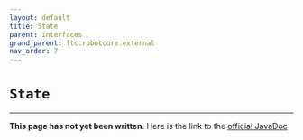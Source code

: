 ```yaml
---
layout: default
title: State
parent: interfaces
grand_parent: ftc.robotcore.external
nav_order: 7
---
```

# `State`
---
**This page has not yet been written**. Here is the link to the [official JavaDoc](https://ftctechnh.github.io/ftc_app/doc/javadoc/org/firstinspires/ftc/robotcore/external/State.html)
        